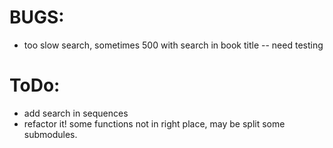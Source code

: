 # BUGS:

  * too slow search, sometimes 500 with search in book title -- need testing

# ToDo:

  * add search in sequences
  * refactor it! some functions not in right place, may be split some submodules.

